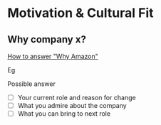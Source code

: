 # Motivation & Cultural Fit

## Why company **x**?

[How to answer "Why Amazon"](https://youtu.be/H_KGM0i9jkA)

Eg 

Possible answer

- [ ]  Your current role and reason for change
- [ ]  What you admire about the company
- [ ]  What you can bring to next role